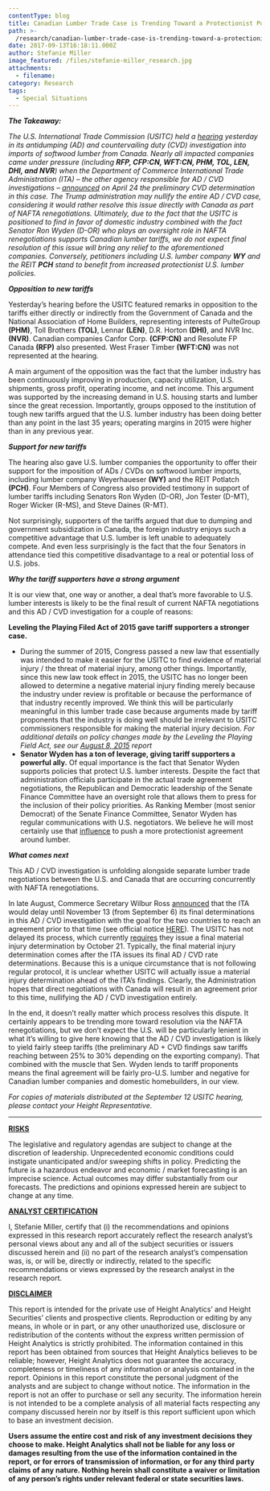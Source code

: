 ```yaml
---
contentType: blog
title: Canadian Lumber Trade Case is Trending Toward a Protectionist Policy Outcome
path: >-
  /research/canadian-lumber-trade-case-is-trending-toward-a-protectionist-policy-outcome/
date: 2017-09-13T16:18:11.000Z
author: Stefanie Miller
image_featured: /files/stefanie-miller_research.jpg
attachments:
  - filename:
category: Research
tags:
  - Special Situations
---
```

**_The Takeaway:_**

_The U.S. International Trade Commission (USITC) held a [hearing](https://www.usitc.gov/external_relations/documents/wl1_091117.pdf) yesterday in its antidumping (AD) and countervailing duty (CVD) investigation into imports of softwood lumber from Canada. Nearly all impacted companies came under pressure (including **RFP, CFP:CN, WFT:CN, PHM, TOL, LEN, DHI, and NVR**) when the Department of Commerce International Trade Administration (ITA) – the other agency responsible for AD / CVD investigations – [announced](https://www.commerce.gov/news/press-releases/2017/04/us-department-commerce-issues-affirmative-preliminary-countervailing) on April 24 the preliminary CVD determination in this case. The Trump administration may nullify the entire AD / CVD case, considering it would rather resolve this issue directly with Canada as part of NAFTA renegotiations. Ultimately, due to the fact that the USITC is positioned to find in favor of domestic industry combined with the fact Senator Ron Wyden (D-OR) who plays an oversight role in NAFTA renegotiations supports Canadian lumber tariffs, we do not expect final resolution of this issue will bring any relief to the aforementioned companies. Conversely, petitioners including U.S. lumber company **WY** and the REIT **PCH** stand to benefit from increased protectionist U.S. lumber policies._

**_Opposition to new tariffs_**

Yesterday’s hearing before the USITC featured remarks in opposition to the tariffs either directly or indirectly from the Government of Canada and the National Association of Home Builders, representing interests of PulteGroup **(PHM)**, Toll Brothers **(TOL)**, Lennar **(LEN)**, D.R. Horton **(DHI)**, and NVR Inc. **(NVR)**. Canadian companies Canfor Corp. **(CFP:CN)** and Resolute FP Canada **(RFP)** also presented. West Fraser Timber **(WFT:CN)** was not represented at the hearing.

A main argument of the opposition was the fact that the lumber industry has been continuously improving in production, capacity utilization, U.S. shipments, gross profit, operating income, and net income. This argument was supported by the increasing demand in U.S. housing starts and lumber since the great recession. Importantly, groups opposed to the institution of tough new tariffs argued that the U.S. lumber industry has been doing better than any point in the last 35 years; operating margins in 2015 were higher than in any previous year.

**_Support for new tariffs_**

The hearing also gave U.S. lumber companies the opportunity to offer their support for the imposition of ADs / CVDs on softwood lumber imports, including lumber company Weyerhaueser **(WY)** and the REIT Potlatch **(PCH)**. Four Members of Congress also provided testimony in support of lumber tariffs including Senators Ron Wyden (D-OR), Jon Tester (D-MT), Roger Wicker (R-MS), and Steve Daines (R-MT).

Not surprisingly, supporters of the tariffs argued that due to dumping and government subsidization in Canada, the foreign industry enjoys such a competitive advantage that U.S. lumber is left unable to adequately compete. And even less surprisingly is the fact that the four Senators in attendance tied this competitive disadvantage to a real or potential loss of U.S. jobs.

**_Why the tariff supporters have a strong argument_**

It is our view that, one way or another, a deal that’s more favorable to U.S. lumber interests is likely to be the final result of current NAFTA negotiations and this AD / CVD investigation for a couple of reasons:

**Leveling the Playing Filed Act of 2015 gave tariff supporters a stronger case.**

  * During the summer of 2015, Congress passed a new law that essentially was intended to make it easier for the USITC to find evidence of material injury / the threat of material injury, among other things. Importantly, since this new law took effect in 2015, the USITC has no longer been allowed to determine a negative material injury finding merely because the industry under review is profitable or because the performance of that industry recently improved. We think this will be particularly meaningful in this lumber trade case because arguments made by tariff proponents that the industry is doing well should be irrelevant to USITC commissioners responsible for making the material injury decision. _For additional details on policy changes made by the Leveling the Playing Field Act, see our  [August 8, 2015](https://research.heightllc.com/files/w49yiytp) report_
  * **Senator Wyden has a ton of leverage, giving tariff supporters a powerful ally.** Of equal importance is the fact that Senator Wyden supports policies that protect U.S. lumber interests. Despite the fact that administration officials participate in the actual trade agreement negotiations, the Republican and Democratic leadership of the Senate Finance Committee have an oversight role that allows them to press for the inclusion of their policy priorities. As Ranking Member (most senior Democrat) of the Senate Finance Committee, Senator Wyden has regular communications with U.S. negotiators. We believe he will most certainly use that  [influence](http://thechronicleherald.ca/business/1502348-nafta-top-u.s.-lawmakers-express-optimism-shrug-off-talk-of-early-bumps) to push a more protectionist agreement around lumber.

**_What comes next_**

This AD / CVD investigation is unfolding alongside separate lumber trade negotiations between the U.S. and Canada that are occurring concurrently with NAFTA renegotiations.

In late August, Commerce Secretary Wilbur Ross [announced](http://www.businessinsider.com/r-us-delays-final-duties-on-canadian-lumber-to-buy-time-for-settlement-2017-8) that the ITA would delay until November 13 (from September 6) its final determinations in this AD / CVD investigation with the goal for the two countries to reach an agreement prior to that time (see official notice [HERE](https://www.federalregister.gov/documents/2017/09/01/2017-18643/certain-softwood-lumber-products-from-canada-postponement-of-final-determination-of)). The USITC has not delayed its process, which currently [requires](http://enforcement.trade.gov/download/factsheets/factsheet-canada-softwood-lumber-ad-prelim-062617.pdf) they issue a final material injury determination by October 21. Typically, the final material injury determination comes after the ITA issues its final AD / CVD rate determinations. Because this is a unique circumstance that is not following regular protocol, it is unclear whether USITC will actually issue a material injury determination ahead of the ITA’s findings. Clearly, the Administration hopes that direct negotiations with Canada will result in an agreement prior to this time, nullifying the AD / CVD investigation entirely.

In the end, it doesn’t really matter which process resolves this dispute. It certainly appears to be trending more toward resolution via the NAFTA renegotiations, but we don’t expect the U.S. will be particularly lenient in what it’s willing to give here knowing that the AD / CVD investigation is likely to yield fairly steep tariffs (the preliminary AD + CVD findings saw tariffs reaching between 25% to 30% depending on the exporting company). That combined with the muscle that Sen. Wyden lends to tariff proponents means the final agreement will be fairly pro-U.S. lumber and negative for Canadian lumber companies and domestic homebuilders, in our view.

_For copies of materials distributed at the September 12 USITC hearing, please contact your Height Representative._

* * *

**<u>RISKS</u>**

The legislative and regulatory agendas are subject to change at the discretion of leadership. Unprecedented economic conditions could instigate unanticipated and/or sweeping shifts in policy. Predicting the future is a hazardous endeavor and economic / market forecasting is an imprecise science. Actual outcomes may differ substantially from our forecasts. The predictions and opinions expressed herein are subject to change at any time.

**<u>ANALYST CERTIFICATION</u>**

I, Stefanie Miller, certify that (i) the recommendations and opinions expressed in this research report accurately reflect the research analyst&#8217;s personal views about any and all of the subject securities or issuers discussed herein and (ii) no part of the research analyst&#8217;s compensation was, is, or will be, directly or indirectly, related to the specific recommendations or views expressed by the research analyst in the research report.

**<u>DISCLAIMER</u>**

This report is intended for the private use of Height Analytics’ and Height Securities’ clients and prospective clients. Reproduction or editing by any means, in whole or in part, or any other unauthorized use, disclosure or redistribution of the contents without the express written permission of Height Analytics is strictly prohibited. The information contained in this report has been obtained from sources that Height Analytics believes to be reliable; however, Height Analytics does not guarantee the accuracy, completeness or timeliness of any information or analysis contained in the report. Opinions in this report constitute the personal judgment of the analysts and are subject to change without notice. The information in the report is not an offer to purchase or sell any security. The information herein is not intended to be a complete analysis of all material facts respecting any company discussed herein nor by itself is this report sufficient upon which to base an investment decision.

**Users assume the entire cost and risk of any investment decisions they choose to make. Height Analytics shall not be liable for any loss or damages resulting from the use of the information contained in the report, or for errors of transmission of information, or for any third party claims of any nature. Nothing herein shall constitute a waiver or limitation of any person’s rights under relevant federal or state securities laws.**
